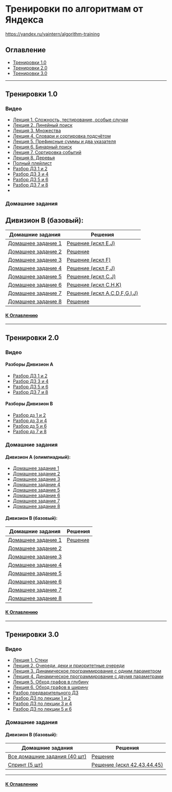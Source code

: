 

# Тренировки по алгоритмам от Яндекса

<https://yandex.ru/yaintern/algorithm-training>

## Оглавление

- [Тренировки 1.0](#тренировки-10)
- [Тренировки 2.0](#тренировки-20)
- [Тренировки 3.0](#тренировки-30)

---

## Тренировки 1.0

### Видео
+ [Лекция 1. Сложность, тестирование, особые случаи](https://www.youtube.com/watch?v=QLhqYNsPIVo)
+ [Лекция 2. Линейный поиск](https://www.youtube.com/watch?v=SKwB41FrGgU)
+ [Лекция 3. Множества](https://www.youtube.com/watch?v=PUpmV2ieIHA)
+ [Лекция 4. Словари и сортировка подсчётом](https://www.youtube.com/watch?v=Nb5mW1yWVSs)
+ [Лекция 5. Префиксные суммы и два указателя](https://www.youtube.com/watch?v=de28y8Dcvkg)
+ [Лекция 6. Бинарный поиск](https://www.youtube.com/watch?v=YENpZexHfuk)
+ [Лекция 7. Сортировка событий](https://www.youtube.com/watch?v=hGixDBO-p6Q)
+ [Лекция 8. Деревья](https://www.youtube.com/watch?v=lEJzqHgyels)
+ [Полный плейлист](https://www.youtube.com/playlist?list=PL6Wui14DvQPySdPv5NUqV3i8sDbHkCKC5)
+ [Разбор ДЗ 1 и 2](https://www.youtube.com/watch?v=mdJdB7On4AM)
+ [Разбор ДЗ 3 и 4](https://www.youtube.com/watch?v=J2C6rDqe8mQ)
+ [Разбор ДЗ 5 и 6](https://www.youtube.com/watch?v=fqsuy5rwZhk)
+ [Разбор ДЗ 7 и 8](https://www.youtube.com/watch?v=5lfkBD4dnGM)
+ 
### Домашние задания 
Дивизион В (базовый):
---
| Домашние задания                                               | Решения                                                     |
|----------------------------------------------------------------|-------------------------------------------------------------|
| [Домашнее задание 1](https://contest.yandex.ru/contest/27393)  | [Решение (искл E,J)](./src/test/java/algo/c1/hw1)           |
| [Домашнее задание 2](https://contest.yandex.ru/contest/27472)  | [Решение](./src/test/java/algo/c1/hw2)                      |
| [Домашнее задание 3](https://contest.yandex.ru/contest/27663)  | [Решение (искл F)](./src/test/java/algo/c1/hw3)             |
| [Домашнее задание 4](https://contest.yandex.ru/contest/27665)  | [Решение (искл F,J)](./src/test/java/algo/c1/hw4)           |
| [Домашнее задание 5](https://contest.yandex.ru/contest/27794)  | [Решение (искл C,J)](./src/test/java/algo/c1/hw5)           |
| [Домашнее задание 6](https://contest.yandex.ru/contest/27844)  | [Решение (искл C,H,K)](./src/test/java/algo/c1/hw6)         |
| [Домашнее задание 7](https://contest.yandex.ru/contest/27883)  | [Решение (искл A,C,D,F,G,I,J)](./src/test/java/algo/c1/hw7) |
| [Домашнее задание 8](https://contest.yandex.ru/contest/28069)  | [Решение](./src/test/java/algo/c1/hw8)                      |

#### [К Оглавлению](#оглавление)

---

## Тренировки 2.0

### Видео
#### Разборы Дивизион А
+ [Разбор ДЗ 1 и 2](https://youtu.be/SP_zryTfMIc)
+ [Разбор ДЗ 3 и 4](https://youtu.be/mjdu8abcNfc)
+ [Разбор ДЗ 5 и 6](https://youtu.be/zU12H9x9MNg)
+ [Разбор ДЗ 7 и 8](https://youtu.be/4zPoDYvcT6U)

#### Разборы Дивизион В
+ [Разбор дз 1 и 2](https://youtu.be/WZgl1GW3lMA)
+ [Разбор дз 3 и 4](https://youtu.be/adZYAsm6kow)
+ [Разбор дз 5 и 6](https://youtu.be/0ExkSKz0Y8U)
+ [Разбор дз 7 и 8](https://youtu.be/r5mRCMLY_L4)

### Домашние задания
#### Дивизион А (олимпиадный):
+ [Домашнее задание 1](https://contest.yandex.ru/contest/28724)
+ [Домашнее задание 2](https://contest.yandex.ru/contest/28736)
+ [Домашнее задание 3](https://contest.yandex.ru/contest/28963)
+ [Домашнее задание 4](https://contest.yandex.ru/contest/28969)
+ [Домашнее задание 5](https://contest.yandex.ru/contest/29072)
+ [Домашнее задание 6](https://contest.yandex.ru/contest/29189)
+ [Домашнее задание 7](https://contest.yandex.ru/contest/29401)
+ [Домашнее задание 8](https://contest.yandex.ru/contest/29405)

#### Дивизион В (базовый):

| Домашние задания                                               | Решения                                                     |
|----------------------------------------------------------------|-------------------------------------------------------------|
| [Домашнее задание 1](https://contest.yandex.ru/contest/28730)  | [Решение](./src/test/java/algo/c2/hw1)                      |
| [Домашнее задание 2](https://contest.yandex.ru/contest/28738)  |                     |
| [Домашнее задание 3](https://contest.yandex.ru/contest/28964)  |              |
| [Домашнее задание 4](https://contest.yandex.ru/contest/28970)  |            |
| [Домашнее задание 5](https://contest.yandex.ru/contest/29075)  |           |
| [Домашнее задание 6](https://contest.yandex.ru/contest/29188)  |         |
| [Домашнее задание 7](https://contest.yandex.ru/contest/29396)  | |
| [Домашнее задание 8](https://contest.yandex.ru/contest/29403)  |                    |

#### [К Оглавлению](#оглавление)

---

## Тренировки 3.0

### Видео
+ [Лекция 1. Стеки](https://www.youtube.com/watch?v=ZUpImO_2hmA)
+ [Лекция 2. Очереди, деки и приоритетные очереди](https://www.youtube.com/watch?v=sAyOhkMZae4)
+ [Лекция 3. Динамическое программирование с одним параметром](https://www.youtube.com/watch?v=H7lu6h8H9-4)
+ [Лекция 4. Динамическое программирование с двумя параметрами](https://www.youtube.com/watch?v=U8gzm92fprI)
+ [Лекция 5. Обход графов в глубину](https://www.youtube.com/watch?v=0YjdZlgf9Ig)
+ [Лекция 6. Обход графов в ширину](https://www.youtube.com/watch?v=5QqVZJ8bA5o)
+ [Разбор предварительного ДЗ](https://www.youtube.com/watch?v=O26-2-94BDk)
+ [Разбор ДЗ по лекции 1 и 2](https://www.youtube.com/watch?v=x2lyWma-Rms)
+ [Разбор ДЗ по лекции 3 и 4](https://www.youtube.com/watch?v=IRdz2GgnQwk)
+ [Разбор ДЗ по лекции 5 и 6](https://www.youtube.com/watch?v=XRSET3p7WHI)

### Домашние задания
#### Дивизион B (базовый):

| Домашние задания                                               | Решения                                                 |
|----------------------------------------------------------------|---------------------------------------------------------|
| [Все домашние задания (40 шт)](https://contest.yandex.ru/contest/45468)  | [Решение](./src/test/java/algo/c3)          |
| [Спринт (5 шт)](https://contest.yandex.ru/contest/46304) | [Решение (искл 42,43,44,45)](./src/test/java/algo/c3) |

---

#### [К Оглавлению](#оглавление)




















